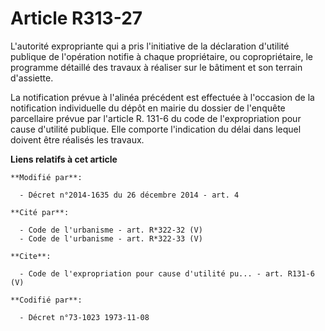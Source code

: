 # Article R313-27

L'autorité expropriante qui a pris l'initiative de la déclaration d'utilité publique de l'opération notifie à chaque
propriétaire, ou copropriétaire, le programme détaillé des travaux à réaliser sur le bâtiment et son terrain d'assiette. 

La notification prévue à l'alinéa précédent est effectuée à l'occasion de la notification individuelle du dépôt en mairie du
dossier de l'enquête parcellaire prévue par l'article R. 131-6 du code de l'expropriation pour cause d'utilité publique. Elle
comporte l'indication du délai dans lequel doivent être réalisés les travaux.

**Liens relatifs à cet article**

	**Modifié par**:

	  - Décret n°2014-1635 du 26 décembre 2014 - art. 4

	**Cité par**:

	  - Code de l'urbanisme - art. R*322-32 (V)
	  - Code de l'urbanisme - art. R*322-33 (V)

	**Cite**:

	  - Code de l'expropriation pour cause d'utilité pu... - art. R131-6 (V)

	**Codifié par**:

	  - Décret n°73-1023 1973-11-08
